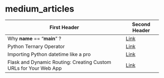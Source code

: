 # medium_articles


First Header  | Second Header
------------- | -------------
Why __name__ == “__main__” ?  | [Link](https://medium.com/@adam.morad_il/why-name-main-a2b3047e49b6)
Python Ternary Operator | [Link](https://medium.com/@adam.morad_il/python-ternary-operator-8d6b6f9d98c0)
Importing Python datetime like a pro | [Link](https://medium.com/@adam.morad_il/importing-python-datetime-like-a-pro-5617900bbb79)
Flask and Dynamic Routing: Creating Custom URLs for Your Web App | [Link](https://medium.com/@adam.morad_il/flask-and-dynamic-routing-creating-custom-urls-for-your-web-app-82fadca476ce)
